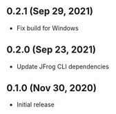 ## 0.2.1 (Sep 29, 2021)
- Fix build for Windows

## 0.2.0 (Sep 23, 2021)
- Update JFrog CLI dependencies

## 0.1.0 (Nov 30, 2020)
- Initial release
